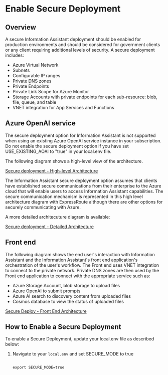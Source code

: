 # Enable Secure Deployment
 
## Overview

A secure Information Assistant deployment should be enabled for production environments and should be considered for government clients or any client requiring additional levels of security. A secure deployment includes:

* Azure Virtual Network
* Subnets
* Configurable IP ranges
* Private DNS zones
* Private Endpoints
* Private Link Scope for Azure Monitor
* Storage Accounts with private endpoints for each sub-resource: blob, file, queue, and table
* VNET integration for App Services and Functions 

## Azure OpenAI service

The secure deployment option for Information Assistant is not supported when using an existing Azure OpenAI service instance in your subscription. Do not enable the secure deployment option if you have set USE_EXISTING_AOAI to "true" in your local.env file.

The following diagram shows a high-level view of the architecture.

[Secure deployment - High-level Architecture](../images/secure-deployment-high-level-architecture.png)

The Information Assistant secure deployment option assumes that clients have established secure communications from their enterprise to the Azure cloud that will enable users to access Information Assistant capabilities. The secure communication mechanism is represented in this high level architecture diagram with ExpressRoute although there are other options for securely communicating with Azure.

A more detailed architecuture diagram is available: 

[Secure deployment - Detailed Architecture](../images/secure-deployment-detailed-architecture.png)

## Front end

The following diagram shows the end user's interaction with Information Assistant and the Information Assistant's front end application's orchestration of the user's workflow. The Front end uses VNET integration to connect to the private network. Private DNS zones are then used by the Front end application to connect with the appropriate service such as:

* Azure Storage Account, blob storage to upload files
* Azure OpenAI to submit prompts
* Azure AI search to discovery content from uploaded files
* Cosmos database to view the status of uploaded files


[Secure Deploy - Front End Architecture](../images/secure-deployment-front-end-architecture.png)


## How to Enable a Secure Deployment

To enable a Secure Deployment, update your local.env file as described below:

1. Navigate to your `local.env` and set SECURE_MODE to true

   ```

   export SECURE_MODE=true


